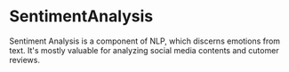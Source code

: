 # SentimentAnalysis
Sentiment Analysis is a component of NLP, which discerns emotions from text. It's mostly valuable for analyzing social media contents and cutomer reviews. 

